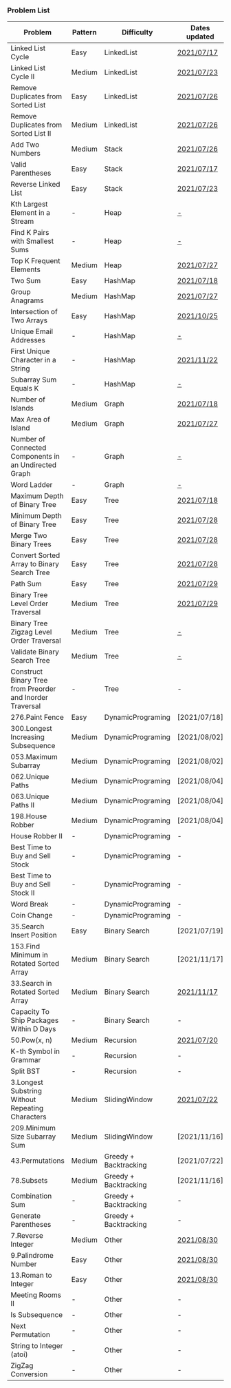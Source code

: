 
### Problem List

Problem|Pattern|Difficulty|Dates updated
---|---|---|---
Linked List Cycle|Easy|LinkedList|[2021/07/17](https://leetcode.com/problems/linked-list-cycle/)
Linked List Cycle II|Medium|LinkedList|[2021/07/23](https://leetcode.com/problems/linked-list-cycle-ii/)
Remove Duplicates from Sorted List|Easy|LinkedList|[2021/07/26](https://leetcode.com/problems/remove-duplicates-from-sorted-list/)
Remove Duplicates from Sorted List II|Medium|LinkedList|[2021/07/26](https://leetcode.com/problems/remove-duplicates-from-sorted-list-ii/)
Add Two Numbers|Medium|Stack|[2021/07/26](https://leetcode.com/problems/add-two-numbers/)
Valid Parentheses|Easy|Stack|[2021/07/17](https://leetcode.com/problems/valid-parentheses/)
Reverse Linked List|Easy|Stack|[2021/07/23](https://leetcode.com/problems/reverse-linked-list/)
Kth Largest Element in a Stream|-|Heap|[-](https://leetcode.com/problems/kth-largest-element-in-a-stream/)
Find K Pairs with Smallest Sums|-|Heap|[-](https://leetcode.com/problems/find-k-pairs-with-smallest-sums/)
Top K Frequent Elements|Medium|Heap|[2021/07/27](https://leetcode.com/problems/top-k-frequent-elements/)
Two Sum|Easy|HashMap|[2021/07/18](https://leetcode.com/problems/two-sum/)
Group Anagrams|Medium|HashMap|[2021/07/27](https://leetcode.com/problems/group-anagrams/)
Intersection of Two Arrays|Easy|HashMap|[2021/10/25](https://leetcode.com/problems/intersection-of-two-arrays/)
Unique Email Addresses|-|HashMap|[-](https://leetcode.com/problems/unique-email-addresses/)
First Unique Character in a String|-|HashMap|[2021/11/22](https://leetcode.com/problems/first-unique-character-in-a-string/)
Subarray Sum Equals K|-|HashMap|[-](https://leetcode.com/problems/subarray-sum-equals-k/)
Number of Islands|Medium|Graph|[2021/07/18](https://leetcode.com/problems/number-of-islands)
Max Area of Island|Medium|Graph|[2021/07/27](https://leetcode.com/problems/max-area-of-island)
Number of Connected Components in an Undirected Graph|-|Graph|[-](https://leetcode.com/problems/number-of-connected-components-in-an-undirected-graph/)
Word Ladder|-|Graph|[-](https://leetcode.com/problems/word-ladder/)
Maximum Depth of Binary Tree|Easy|Tree|[2021/07/18](https://leetcode.com/problems/maximum-depth-of-binary-tree/)
Minimum Depth of Binary Tree|Easy|Tree|[2021/07/28](https://leetcode.com/problems/minimum-depth-of-binary-tree/)
Merge Two Binary Trees|Easy|Tree|[2021/07/28](https://leetcode.com/problems/merge-two-binary-trees/)
Convert Sorted Array to Binary Search Tree|Easy|Tree|[2021/07/28](https://leetcode.com/problems/convert-sorted-array-to-binary-search-tree/)
Path Sum|Easy|Tree|[2021/07/29](https://leetcode.com/problems/path-sum/)
Binary Tree Level Order Traversal|Medium|Tree|[2021/07/29](https://leetcode.com/problems/binary-tree-level-order-traversal/)
Binary Tree Zigzag Level Order Traversal|Medium|Tree|[-](https://leetcode.com/problems/binary-tree-zigzag-level-order-traversal/)
Validate Binary Search Tree|Medium|Tree|[-](https://leetcode.com/problems/validate-binary-search-tree/)
Construct Binary Tree from Preorder and Inorder Traversal|-|Tree|-
276.Paint Fence|Easy|DynamicPrograming|[2021/07/18]
300.Longest Increasing Subsequence|Medium|DynamicPrograming|[2021/08/02]
053.Maximum Subarray|Medium|DynamicPrograming|[2021/08/02]
062.Unique Paths|Medium|DynamicPrograming|[2021/08/04]
063.Unique Paths II|Medium|DynamicPrograming|[2021/08/04]
198.House Robber|Medium|DynamicPrograming|[2021/08/04]
House Robber II|-|DynamicPrograming|-
Best Time to Buy and Sell Stock|-|DynamicPrograming|-
Best Time to Buy and Sell Stock II|-|DynamicPrograming|-
Word Break|-|DynamicPrograming|-
Coin Change|-|DynamicPrograming|-
35.Search Insert Position|Easy|Binary Search|[2021/07/19]
153.Find Minimum in Rotated Sorted Array|Medium|Binary Search|[2021/11/17]
33.Search in Rotated Sorted Array|Medium|Binary Search|[2021/11/17](https://leetcode.com/problems/search-in-rotated-sorted-array/)
Capacity To Ship Packages Within D Days|-|Binary Search|-
50.Pow(x, n)|Medium|Recursion|[2021/07/20](/Recursion/50.md)
K-th Symbol in Grammar|-|Recursion|-
Split BST|-|Recursion|-
3.Longest Substring Without Repeating Characters|Medium|SlidingWindow|[2021/07/22](https://leetcode.com/problems/longest-substring-without-repeating-characters/)
209.Minimum Size Subarray Sum|Medium|SlidingWindow|[2021/11/16]
43.Permutations|Medium|Greedy + Backtracking|[2021/07/22]
78.Subsets|Medium|Greedy + Backtracking|[2021/11/16]
Combination Sum|-|Greedy + Backtracking|-
Generate Parentheses|-|Greedy + Backtracking|-
7.Reverse Integer|Medium|Other|[2021/08/30](https://leetcode.com/problems/reverse-integer/)
9.Palindrome Number|Easy|Other|[2021/08/30](https://leetcode.com/problems/palindrome-number/)
13.Roman to Integer|Easy|Other|[2021/08/30](https://leetcode.com/problems/roman-to-integer/)
Meeting Rooms II|-|Other|-
Is Subsequence|-|Other|-
Next Permutation|-|Other|-
String to Integer (atoi)|-|Other|-
ZigZag Conversion|-|Other|-
